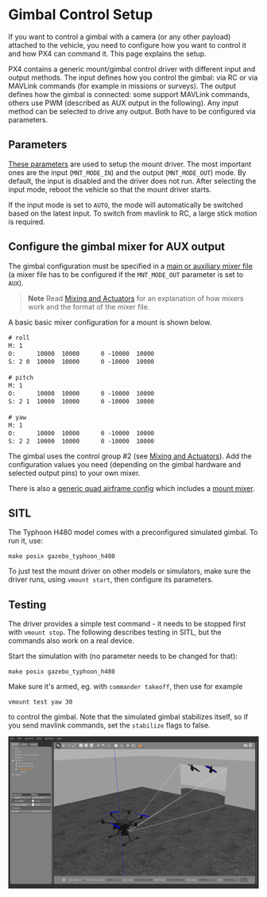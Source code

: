 # Gimbal Control Setup

If you want to control a gimbal with a camera (or any other payload) attached to
the vehicle, you need to configure how you want to control it and how PX4 can
command it. This page explains the setup.

PX4 contains a generic mount/gimbal control driver with different input and
output methods. The input defines how you control the gimbal: via RC or via
MAVLink commands (for example in missions or surveys). The output defines how
the gimbal is connected: some support MAVLink commands, others use PWM
(described as AUX output in the following). Any input method can be selected to
drive any output. Both have to be configured via parameters.

## Parameters
[These parameters](../advanced/parameter_reference.md#mount) are used to setup
the mount driver. The most
important ones are the input (`MNT_MODE_IN`) and the output (`MNT_MODE_OUT`)
mode. By default, the input is disabled and the driver does not run. After
selecting the input mode, reboot the vehicle so that the mount driver starts.

If the input mode is set to `AUTO`, the mode will automatically be
switched based on the latest input. To switch from mavlink to RC, a large stick
motion is required.

## Configure the gimbal mixer for AUX output

The gimbal configuration must be specified in a [main or auxiliary mixer file](../advanced/system_startup.md#starting-a-custom-mixer)
(a mixer file has to be configured if the `MNT_MODE_OUT` parameter is set to
`AUX`).

> **Note** Read [Mixing and Actuators](../concept/mixing.md) for an explanation
> of how mixers work and the format of the mixer file.

A basic basic mixer configuration for a mount is shown below.

```
# roll
M: 1
O:      10000  10000      0 -10000  10000
S: 2 0  10000  10000      0 -10000  10000

# pitch
M: 1
O:      10000  10000      0 -10000  10000
S: 2 1  10000  10000      0 -10000  10000

# yaw
M: 1
O:      10000  10000      0 -10000  10000
S: 2 2  10000  10000      0 -10000  10000
```

The gimbal uses the control group #2 (see [Mixing and Actuators](../concept/mixing.md)).
Add the configuration values you need (depending on the gimbal hardware and
selected output pins) to your own mixer.

There is also a [generic quad airframe config](../airframes/airframe_reference.md#quadrotor-x)
which includes a [mount mixer](https://github.com/PX4/Firmware/blob/master/ROMFS/px4fmu_common/mixers/mount.aux.mix).


## SITL

The Typhoon H480 model comes with a preconfigured simulated gimbal. To run it,
use:
```
make posix gazebo_typhoon_h480
```

To just test the mount driver on other models or simulators, make sure the
driver runs, using `vmount start`, then configure its parameters.


## Testing
The driver provides a simple test command - it needs to be stopped first with `vmount stop`. The following describes testing in SITL, but the commands also work on a real device.

Start the simulation with (no parameter needs to be changed for that):
```
make posix gazebo_typhoon_h480
```
Make sure it's armed, eg. with `commander takeoff`, then use for example
```
vmount test yaw 30
```
to control the gimbal. Note that the simulated gimbal stabilizes itself, so if you send mavlink commands, set the `stabilize` flags to false.

![Gazebo Gimbal Simulation](../../images/gazebo/gimbal-simulation.png)

